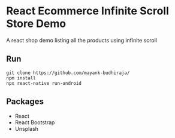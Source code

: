 # React Ecommerce Infinite Scroll Store Demo
A react shop demo listing all the products using infinite scroll

## Run
```
git clone https://github.com/mayank-budhiraja/
npm install
npx react-native run-android
```

## Packages

- React
- React Bootstrap
- Unsplash